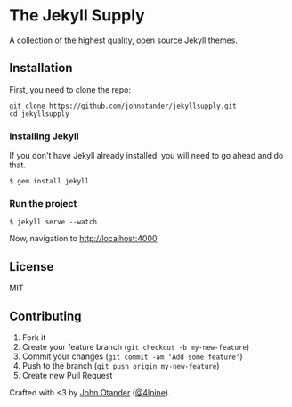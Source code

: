 # The Jekyll Supply

A collection of the highest quality, open source Jekyll themes.

## Installation

First, you need to clone the repo:

```
git clone https://github.com/johnotander/jekyllsupply.git
cd jekyllsupply
```

### Installing Jekyll

If you don't have Jekyll already installed, you will need to go ahead and do that.

```
$ gem install jekyll
```

### Run the project

```
$ jekyll serve --watch
```

Now, navigation to <http://localhost:4000>

## License

MIT

## Contributing

1. Fork it
2. Create your feature branch (`git checkout -b my-new-feature`)
3. Commit your changes (`git commit -am 'Add some feature'`)
4. Push to the branch (`git push origin my-new-feature`)
5. Create new Pull Request

Crafted with <3 by [John Otander](http://johnotander.com) ([@4lpine](https://twitter.com/4lpine)).
